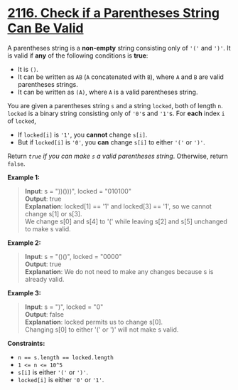 # **[2116. Check if a Parentheses String Can Be Valid](https://leetcode.com/problems/check-if-a-parentheses-string-can-be-valid/description/)**

A parentheses string is a **non-empty** string consisting only of `'('` and `')'`. It is valid if **any** of the following conditions is **true**:

- It is `()`.
- It can be written as `AB` (`A` concatenated with `B`), where `A` and `B` are valid parentheses strings.
- It can be written as `(A)`, where `A` is a valid parentheses string.

You are given a parentheses string `s` and a string `locked`, both of length `n`. `locked` is a binary string consisting only of `'0'`s and `'1'`s. For **each** index `i` of `locked`,

- If `locked[i]` is `'1'`, you **cannot** change `s[i]`.
- But if `locked[i]` is `'0'`, you **can** change `s[i]` to either `'('` or `')'`.

Return *`true` if you can make `s` a valid parentheses string*. Otherwise, return `false`.

**Example 1:**

> **Input**: s = "))()))", locked = "010100"  
> **Output**: true  
> **Explanation**: locked[1] == '1' and locked[3] == '1', so we cannot change s[1] or s[3].  
> We change s[0] and s[4] to '(' while leaving s[2] and s[5] unchanged to make s valid.  

**Example 2:**

> **Input**: s = "()()", locked = "0000"  
> **Output**: true  
> **Explanation**: We do not need to make any changes because s is already valid.  

**Example 3:**

> **Input**: s = ")", locked = "0"  
> **Output**: false  
> **Explanation**: locked permits us to change s[0].  
> Changing s[0] to either '(' or ')' will not make s valid.  
 
**Constraints:**

- `n == s.length == locked.length`
- `1 <= n <= 10^5`
- `s[i]` is either `'('` or `')'`.
- `locked[i]` is either `'0'` or `'1'`.